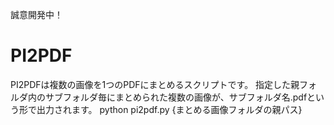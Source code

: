 誠意開発中！

# PI2PDF

PI2PDFは複数の画像を1つのPDFにまとめるスクリプトです。
指定した親フォルダ内のサブフォルダ毎にまとめられた複数の画像が、サブフォルダ名.pdfという形で出力されます。
python pi2pdf.py {まとめる画像フォルダの親パス}